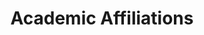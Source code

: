 ---
# An instance of the Experience widget.
# Documentation: https://wowchemy.com/docs/page-builder/
widget: experience

# This file represents a page section.
headless: true

# Order that this section appears on the page.
weight: 20

title: Academic Affiliations
subtitle:

# Date format for experience
#   Refer to https://wowchemy.com/docs/customization/#date-format
date_format: Jan 2006

# Experiences.
#   Add/remove as many `experience` items below as you like.
#   Required fields are `title`, `company`, and `date_start`.
#   Leave `date_end` empty if it's your current employer.
#   Begin multi-line descriptions with YAML's `|2-` multi-line prefix.
experience:
- title: Associate Professor in Agri-Food Economics and Marketing
  company: University of Padua, Italy, Italy
  company_url: 'https://www.unipd.it/en/'
  #company_logo: org-x
  location: Padua, Italy
  date_start: '2025-09-01'
  date_end: ''
  #description: Teaching: Research Methods and Data Analysis, The Food Business, and Contemporary Issues in Consumer Behaviour and Marketing.

- title: Associate Professor in Agri-Food Economics and Marketing
  company: Department of Agri-Food Economics and Marketing, University of Reading
  company_url: 'https://www.reading.ac.uk/apd/'
  #company_logo: org-x
  location: Reading, United Kingdom
  date_start: '2022-08-01'
  date_end: '2025-08-31'
  date_end: ''
  #description: Teaching: Research Methods and Data Analysis, The Food Business, and Contemporary Issues in Consumer Behaviour and Marketing.

- title: Visiting Scholar
  company: Department of Agricultural, Food, and Resource Economics, Michigan State University
  company_url: 'https://www.canr.msu.edu/index'
  location: East Lansing, United States
  date_start: '2024-08-13'
  date_end: '2024-09-12'

- title: Visiting Scholar
  company: Marketing and Consumer Behaviour, Wageningen University
  company_url: 'https://www.wur.nl/en/research-results/chair-groups/social-sciences/marketing-and-consumer-behaviour-group.htm'
  location: Wageningen, The Netherlands
  date_start: '2024-05-27'
  date_end: '2024-06-13'

- title: Visiting Scholar
  company: Department of Agriculture, University of Naples Federico II
  company_url: 'https://www.agraria.unina.it/en_GB/home'
  location: Naples, Italy
  date_start: '2023-07-17'
  date_end: '2023-07-21'
    
- title: Lecturer in Consumer Studies
  company: Department of Agri-Food Economics and Marketing, University of Reading
  company_url: 'https://www.reading.ac.uk/apd/'
  location: Reading, United Kingdom
  date_start: '2018-01-03'
  date_end: '2022-08-01'
  #description: Teaching: Research Methods and Data Analysis, Economics III, and Contemporary Issues in Consumer Behaviour and Marketing.

- title: Visiting Lecturer
  company: Culinary Arts and Food Technology, Technological University Dublin
  company_url: 'https://www.tudublin.ie/explore/faculties-and-schools/arts-humanities/culinary-arts--food-technology/'
  location: Dublin, Ireland
  date_start: '2023-05-22'
  date_end: '2023-05-26'

- title: Visiting Lecturer
  company: IAMZ – CIHEAM
  company_url: 'https://www.iamz.ciheam.org/'
  location: Zaragoza, Spain
  date_start: '2022-02-28'
  date_end: '2022-03-04'

- title: Visiting Lecturer
  company: Department of Food Technology, Ho Chi Minh City University of Technology
  company_url: 'https://oisp.hcmut.edu.vn/en/study-programs/bachelor-degree/food-technology'
  location: Ho Chi Minh City, Vietnam
  date_start: '2020-01-04'
  date_end: '2020-01-10'

- title: Visiting Lecturer
  company: School of Economics and Business - Norwegian University of Life Science
  company_url: 'https://www.nmbu.no/en/faculties/economics-business'
  location: Aas, Norway
  date_start: '2019-06-10'
  date_end: '2019-06-21'

- title: Visiting Researcher
  company: Consumer and Sensory Science, Nofima AS
  company_url: 'https://nofima.com/department/innovation-consumer-and-sensory-sciences/'
  location: Aas, Norway
  date_start: '2018-06-11'
  date_end: '2018-06-22'

- title: Visiting Researcher
  company: Department of Agricultural Economics and Agribusiness, University of Arkansas
  company_url: 'https://agribusiness.uark.edu/'
  location: Fayetteville, United States
  date_start: '2017-01-01'
  date_end: '2017-05-31'

- title: Visiting Researcher
  company: Department of Agricultural and Resource Economics, Korea University
  company_url: 'https://frecon.korea.edu/frecon_en/index.do'
  location: Seoul, Republic of Korea
  date_start: '2014-05-24'
  date_end: '2014-05-31'

- title: Marie-Sklodowska Curie Research Fellow
  company: School of Economics and Business - Norwegian University of Life Science
  company_url: 'https://www.nmbu.no/en/faculties/economics-business'
  location: Aas, Norway
  date_start: '2014-03-01'
  date_end: '2017-12-31'

- title: Marie-Sklodowska Curie Research Fellow
  company: Consumer and Sensory Science, Nofima AS
  company_url: 'https://nofima.com/department/innovation-consumer-and-sensory-sciences/'
  location: Aas, Norway
  date_start: '2014-03-01'
  date_end: '2017-12-31'

- title: Post-Doctoral Fellow
  company: Consumer and Sensory Science, Nofima AS
  company_url: 'https://nofima.com/department/innovation-consumer-and-sensory-sciences/'
  location: Aas, Norway
  date_start: '2013-02-01'
  date_end: '2013-10-31'

- title: Post-Doctoral Fellow
  company: Department of Management, Ca’ Foscari University of Venice
  company_url: 'https://www.unive.it/pag/28130/'
  location: Venice, Italy
  date_start: '2011-10-01'
  date_end: '2012-05-31'

- title: Post-Doctoral Fellow
  company: Department of Agricultural Economics and Engineering, University of Bologna
  company_url: 'https://distal.unibo.it/it/index.html'
  location: Bologna, Italy
  date_start: '2009-07-01'
  date_end: '2011-04-30'

- title: Visiting PhD Student
  company: Department of Food, Agricultural and Resources Economics, University of Guelph
  company_url: 'https://www.uoguelph.ca/fare/'
  location: Guelph, Canada
  date_start: '2007-09-01'
  date_end: '2008-02-28'

- title: PhD Student
  company: Department of Agricultural Economics and Engineering, University of Bologna
  company_url: 'https://distal.unibo.it/it/index.html'
  location: Bologna, Italy
  date_start: '2005-01-01'
  date_end: '2009-06-12'

design:
  columns: '2'
---